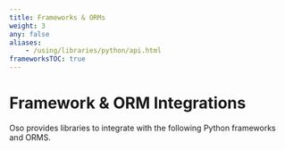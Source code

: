 ```yaml
---
title: Frameworks & ORMs
weight: 3
any: false
aliases:
    - /using/libraries/python/api.html
frameworksTOC: true
---
```


# Framework & ORM Integrations

Oso provides libraries to integrate with the following Python frameworks and ORMS.